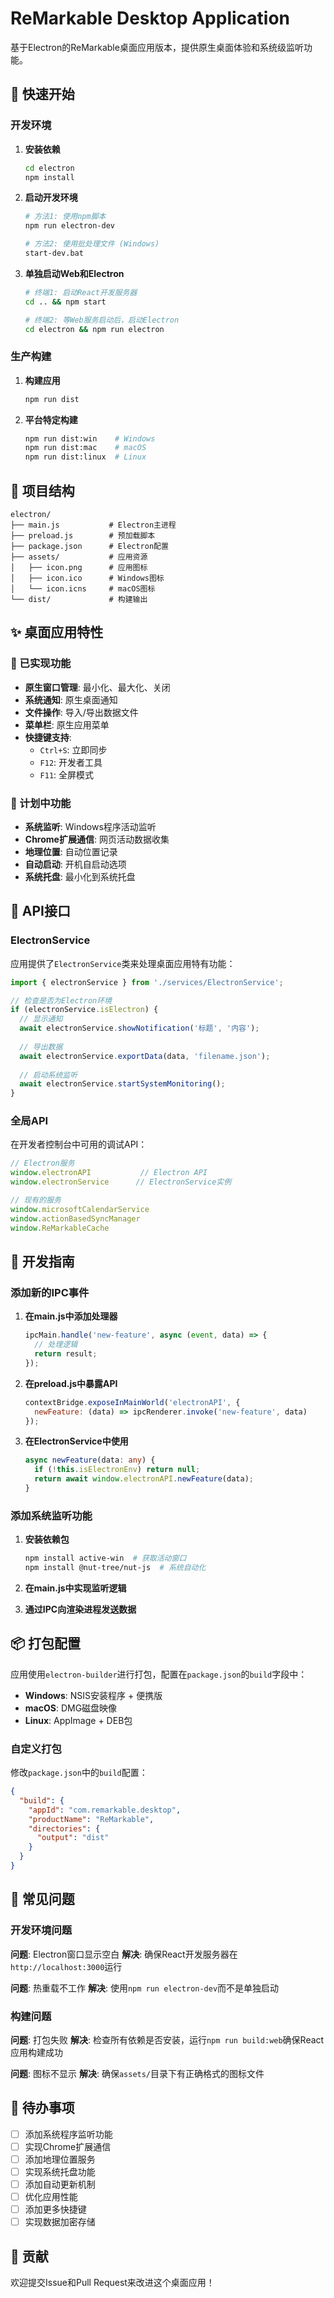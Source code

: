 # ReMarkable Desktop Application

基于Electron的ReMarkable桌面应用版本，提供原生桌面体验和系统级监听功能。

## 🚀 快速开始

### 开发环境

1. **安装依赖**
   ```bash
   cd electron
   npm install
   ```

2. **启动开发环境**
   ```bash
   # 方法1: 使用npm脚本
   npm run electron-dev
   
   # 方法2: 使用批处理文件 (Windows)
   start-dev.bat
   ```

3. **单独启动Web和Electron**
   ```bash
   # 终端1: 启动React开发服务器
   cd .. && npm start
   
   # 终端2: 等Web服务启动后，启动Electron
   cd electron && npm run electron
   ```

### 生产构建

1. **构建应用**
   ```bash
   npm run dist
   ```

2. **平台特定构建**
   ```bash
   npm run dist:win    # Windows
   npm run dist:mac    # macOS
   npm run dist:linux  # Linux
   ```

## 📁 项目结构

```
electron/
├── main.js           # Electron主进程
├── preload.js        # 预加载脚本
├── package.json      # Electron配置
├── assets/           # 应用资源
│   ├── icon.png      # 应用图标
│   ├── icon.ico      # Windows图标
│   └── icon.icns     # macOS图标
└── dist/             # 构建输出
```

## ✨ 桌面应用特性

### 🔧 已实现功能

- **原生窗口管理**: 最小化、最大化、关闭
- **系统通知**: 原生桌面通知
- **文件操作**: 导入/导出数据文件
- **菜单栏**: 原生应用菜单
- **快捷键支持**: 
  - `Ctrl+S`: 立即同步
  - `F12`: 开发者工具
  - `F11`: 全屏模式

### 🚧 计划中功能

- **系统监听**: Windows程序活动监听
- **Chrome扩展通信**: 网页活动数据收集
- **地理位置**: 自动位置记录
- **自动启动**: 开机自启动选项
- **系统托盘**: 最小化到系统托盘

## 🔗 API接口

### ElectronService

应用提供了`ElectronService`类来处理桌面应用特有功能：

```typescript
import { electronService } from './services/ElectronService';

// 检查是否为Electron环境
if (electronService.isElectron) {
  // 显示通知
  await electronService.showNotification('标题', '内容');
  
  // 导出数据
  await electronService.exportData(data, 'filename.json');
  
  // 启动系统监听
  await electronService.startSystemMonitoring();
}
```

### 全局API

在开发者控制台中可用的调试API：

```javascript
// Electron服务
window.electronAPI           // Electron API
window.electronService      // ElectronService实例

// 现有的服务
window.microsoftCalendarService
window.actionBasedSyncManager
window.ReMarkableCache
```

## 🔧 开发指南

### 添加新的IPC事件

1. **在main.js中添加处理器**
   ```javascript
   ipcMain.handle('new-feature', async (event, data) => {
     // 处理逻辑
     return result;
   });
   ```

2. **在preload.js中暴露API**
   ```javascript
   contextBridge.exposeInMainWorld('electronAPI', {
     newFeature: (data) => ipcRenderer.invoke('new-feature', data)
   });
   ```

3. **在ElectronService中使用**
   ```typescript
   async newFeature(data: any) {
     if (!this.isElectronEnv) return null;
     return await window.electronAPI.newFeature(data);
   }
   ```

### 添加系统监听功能

1. **安装依赖包**
   ```bash
   npm install active-win  # 获取活动窗口
   npm install @nut-tree/nut-js  # 系统自动化
   ```

2. **在main.js中实现监听逻辑**
3. **通过IPC向渲染进程发送数据**

## 📦 打包配置

应用使用`electron-builder`进行打包，配置在`package.json`的`build`字段中：

- **Windows**: NSIS安装程序 + 便携版
- **macOS**: DMG磁盘映像
- **Linux**: AppImage + DEB包

### 自定义打包

修改`package.json`中的`build`配置：

```json
{
  "build": {
    "appId": "com.remarkable.desktop",
    "productName": "ReMarkable",
    "directories": {
      "output": "dist"
    }
  }
}
```

## 🐛 常见问题

### 开发环境问题

**问题**: Electron窗口显示空白
**解决**: 确保React开发服务器在`http://localhost:3000`运行

**问题**: 热重载不工作
**解决**: 使用`npm run electron-dev`而不是单独启动

### 构建问题

**问题**: 打包失败
**解决**: 检查所有依赖是否安装，运行`npm run build:web`确保React应用构建成功

**问题**: 图标不显示
**解决**: 确保`assets/`目录下有正确格式的图标文件

## 📝 待办事项

- [ ] 添加系统程序监听功能
- [ ] 实现Chrome扩展通信
- [ ] 添加地理位置服务
- [ ] 实现系统托盘功能
- [ ] 添加自动更新机制
- [ ] 优化应用性能
- [ ] 添加更多快捷键
- [ ] 实现数据加密存储

## 🤝 贡献

欢迎提交Issue和Pull Request来改进这个桌面应用！